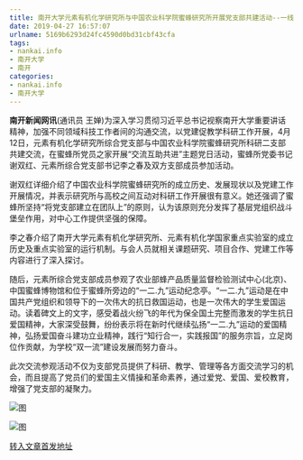 ```yaml
---
title: 南开大学元素有机化学研究所与中国农业科学院蜜蜂研究所开展党支部共建活动--一线
date: 2019-04-27 16:57:07
urlname: 5169b6293d24fc4590d0bd31cbf43cfa
tags: 
- nankai.info
- 南开大学
- 南开
categories:
- nankai.info
- 南开大学
---
```


**南开新闻网讯**(通讯员 王婵)为深入学习贯彻习近平总书记视察南开大学重要讲话精神，加强不同领域科技工作者间的沟通交流，以党建促教学科研工作开展，4月12日，元素有机化学研究所综合党支部与中国农业科学院蜜蜂研究所科研二支部共建交流，在蜜蜂所党员之家开展“交流互助共进”主题党日活动，蜜蜂所党委书记谢双红、元素所综合党支部书记李之春及双方支部成员参加活动。

谢双红详细介绍了中国农业科学院蜜蜂研究所的成立历史、发展现状以及党建工作开展情况，并表示研究所与高校之间互动对科研工作开展很有意义。她还强调了蜜蜂所坚持“将党支部建立在团队上”的原则，认为该原则充分发挥了基层党组织战斗堡垒作用，对中心工作提供坚强的保障。

李之春介绍了南开大学元素有机化学研究所、元素有机化学国家重点实验室的成立历史及重点实验室的运行机制。与会人员就相关课题研究、项目合作、党建工作等内容进行了深入探讨。

随后，元素所综合党支部成员参观了农业部蜂产品质量监督检验测试中心(北京)、中国蜜蜂博物馆和位于蜜蜂所旁边的“一二.九”运动纪念亭。“一二.九”运动是在中国共产党组织和领导下的一次伟大的抗日救国运动，也是一次伟大的学生爱国运动。读着碑文上的文字，感受着战火纷飞的年代为保全国土完整而激发的学生抗日爱国精神，大家深受鼓舞，纷纷表示将在新时代继续弘扬“一二.九”运动的爱国精神，弘扬爱国奋斗建功立业精神，践行“知行合一，实践报国”的服务宗旨，立足岗位作贡献，为学校“双一流”建设发展而努力奋斗。

此次交流参观活动不仅为支部党员提供了科研、教学、管理等各方面交流学习的机会，而且提高了党员们的爱国主义情操和革命素养，通过爱党、爱国、爱校教育，增强了党支部的凝聚力。

![图](http://news.nankai.edu.cn/pic/0/00/34/96/349624_761724.jpg)

![图](http://news.nankai.edu.cn/pic/0/00/34/96/349625_956751.jpg)

[转入文章首发地址](http://news.nankai.edu.cn/zhxw/system/2019/04/17/000445534.shtml)